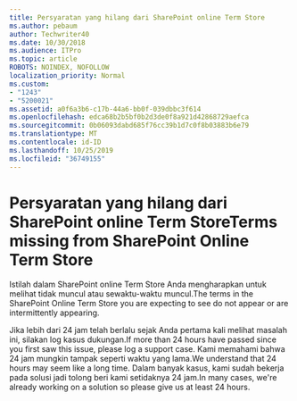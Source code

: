 ```yaml
---
title: Persyaratan yang hilang dari SharePoint online Term Store
ms.author: pebaum
author: Techwriter40
ms.date: 10/30/2018
ms.audience: ITPro
ms.topic: article
ROBOTS: NOINDEX, NOFOLLOW
localization_priority: Normal
ms.custom:
- "1243"
- "5200021"
ms.assetid: a0f6a3b6-c17b-44a6-bb0f-039dbbc3f614
ms.openlocfilehash: edca68b2b5bf0b2d3de0f8a921d42868729aefca
ms.sourcegitcommit: 0b06093dabd685f76cc39b1d7c0f8b03883b6e79
ms.translationtype: MT
ms.contentlocale: id-ID
ms.lasthandoff: 10/25/2019
ms.locfileid: "36749155"
---
```

# <a name="terms-missing-from-sharepoint-online-term-store"></a><span data-ttu-id="a7b1e-102">Persyaratan yang hilang dari SharePoint online Term Store</span><span class="sxs-lookup"><span data-stu-id="a7b1e-102">Terms missing from SharePoint Online Term Store</span></span>

<span data-ttu-id="a7b1e-103">Istilah dalam SharePoint online Term Store Anda mengharapkan untuk melihat tidak muncul atau sewaktu-waktu muncul.</span><span class="sxs-lookup"><span data-stu-id="a7b1e-103">The terms in the SharePoint Online Term Store you are expecting to see do not appear or are intermittently appearing.</span></span>
  
<span data-ttu-id="a7b1e-104">Jika lebih dari 24 jam telah berlalu sejak Anda pertama kali melihat masalah ini, silakan log kasus dukungan.</span><span class="sxs-lookup"><span data-stu-id="a7b1e-104">If more than 24 hours have passed since you first saw this issue, please log a support case.</span></span> <span data-ttu-id="a7b1e-105">Kami memahami bahwa 24 jam mungkin tampak seperti waktu yang lama.</span><span class="sxs-lookup"><span data-stu-id="a7b1e-105">We understand that 24 hours may seem like a long time.</span></span> <span data-ttu-id="a7b1e-106">Dalam banyak kasus, kami sudah bekerja pada solusi jadi tolong beri kami setidaknya 24 jam.</span><span class="sxs-lookup"><span data-stu-id="a7b1e-106">In many cases, we're already working on a solution so please give us at least 24 hours.</span></span>
  